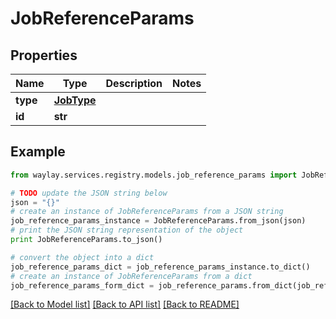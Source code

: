 # JobReferenceParams


## Properties

Name | Type | Description | Notes
------------ | ------------- | ------------- | -------------
**type** | [**JobType**](JobType.md) |  | 
**id** | **str** |  | 

## Example

```python
from waylay.services.registry.models.job_reference_params import JobReferenceParams

# TODO update the JSON string below
json = "{}"
# create an instance of JobReferenceParams from a JSON string
job_reference_params_instance = JobReferenceParams.from_json(json)
# print the JSON string representation of the object
print JobReferenceParams.to_json()

# convert the object into a dict
job_reference_params_dict = job_reference_params_instance.to_dict()
# create an instance of JobReferenceParams from a dict
job_reference_params_form_dict = job_reference_params.from_dict(job_reference_params_dict)
```
[[Back to Model list]](../README.md#documentation-for-models) [[Back to API list]](../README.md#documentation-for-api-endpoints) [[Back to README]](../README.md)


